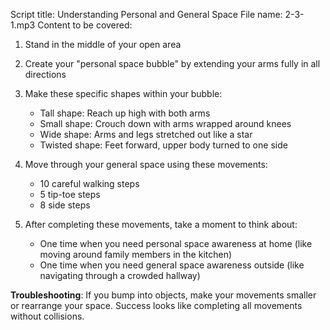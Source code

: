 Script title: Understanding Personal and General Space
File name: 2-3-1.mp3
Content to be covered:
1. Stand in the middle of your open area
2. Create your "personal space bubble" by extending your arms fully in all directions
3. Make these specific shapes within your bubble:

   - Tall shape: Reach up high with both arms
   - Small shape: Crouch down with arms wrapped around knees
   - Wide shape: Arms and legs stretched out like a star
   - Twisted shape: Feet forward, upper body turned to one side

4. Move through your general space using these movements:

   - 10 careful walking steps
   - 5 tip-toe steps
   - 8 side steps

5. After completing these movements, take a moment to think about:

   - One time when you need personal space awareness at home (like moving around family members in the kitchen)
   - One time when you need general space awareness outside (like navigating through a crowded hallway)

**Troubleshooting**: If you bump into objects, make your movements smaller or rearrange your space. Success looks like completing all movements without collisions.